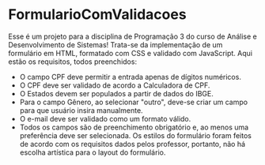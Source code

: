 # FormularioComValidacoes
Esse é um projeto para a disciplina de Programação 3 do curso de Análise e Desenvolvimento de Sistemas!
Trata-se da implementação de um formulário em HTML, formatado com CSS e validado com JavaScript.
Aqui estão os requisitos, todos preenchidos: 
- O campo CPF deve permitir a entrada apenas de dígitos numéricos.
- O CPF deve ser validado de acordo a Calculadora de CPF.
- O Estados devem ser populados a partir de dados do IBGE.
- Para o campo Gênero, ao selecionar "outro", deve-se criar um campo para que usuário insira manualmente.
- O e-mail deve ser validado como um formato válido.
- Todos os campos são de preenchimento obrigatório e, ao menos uma preferência deve ser selecionada.
Os estilos do formulário foram feitos de acordo com os requisitos dados pelos professor, portanto, não há escolha artística para o layout do formulário.

